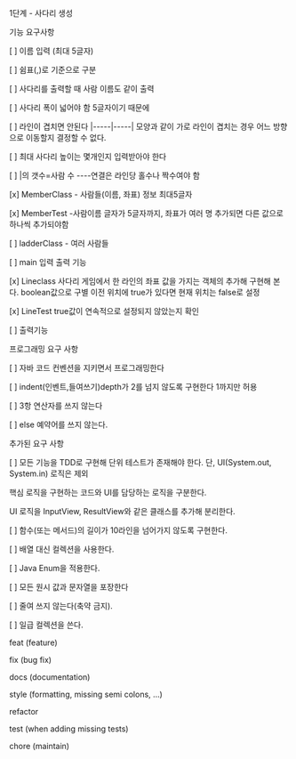 1단계 - 사다리 생성

기능 요구사항

[ ] 이름 입력 (최대 5글자)

[ ] 쉼표(,)로 기준으로 구분

[ ] 사다리를 출력할 때 사람 이름도 같이 출력

[ ] 사다리 폭이 넓어야 함 5글자이기 때문에

[ ] 라인이 겹치면 안된다 |-----|-----| 모양과 같이 가로 라인이 겹치는 경우 어느 방향으로 이동할지 결정할 수 없다.

[ ] 최대 사다리 높이는 몇개인지 입력받아야 한다

[ ] |의 갯수=사람 수 ----연결은 라인당 홀수나 짝수여야 함

[x] MemberClass - 사람들(이름, 좌표) 정보 최대5글자

[x] MemberTest -사람이름 글자가 5글자까지, 좌표가 여러 명 추가되면 다른 값으로 하나씩 추가되야함

[ ] ladderClass - 여러 사람들

[ ] main 입력 출력 기능

[x] Lineclass 사다리 게임에서 한 라인의 좌표 값을 가지는 객체의 추가해 구현해 본다. boolean값으로 구별 이전 위치에 true가 있다면 현재 위치는 false로 설정

[x] LineTest true값이 연속적으로 설정되지 않았는지 확인

[ ] 출력기능

프로그래밍 요구 사항

[ ] 자바 코드 컨벤션을 지키면서 프로그래밍한다

[ ] indent(인벤트,들여쓰기)depth가 2를 넘지 않도록 구현한다 1까지만 허용

[ ] 3항 연산자를 쓰지 않는다

[ ] else 예약어를 쓰지 않는다.

추가된 요구 사항

[ ] 모든 기능을 TDD로 구현해 단위 테스트가 존재해야 한다. 단, UI(System.out, System.in) 로직은 제외

핵심 로직을 구현하는 코드와 UI를 담당하는 로직을 구분한다.

UI 로직을 InputView, ResultView와 같은 클래스를 추가해 분리한다.

[ ] 함수(또는 메서드)의 길이가 10라인을 넘어가지 않도록 구현한다.

[ ] 배열 대신 컬렉션을 사용한다.

[ ] Java Enum을 적용한다.

[ ] 모든 원시 값과 문자열을 포장한다

[ ] 줄여 쓰지 않는다(축약 금지).

[ ] 일급 컬렉션을 쓴다.


feat (feature)

fix (bug fix)

docs (documentation)

style (formatting, missing semi colons, …)

refactor

test (when adding missing tests)

chore (maintain)